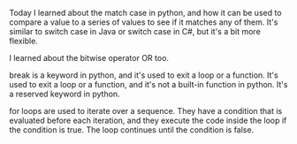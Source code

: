 Today I learned about the match case in python, and how it can be used to compare a value to a series of values to see if it matches any of them. It's similar to switch case in Java or switch case in C#, but it's a bit more flexible.

I learned about the bitwise operator OR too.

break is a keyword in python, and it's used to exit a loop or a function. It's used to exit a loop or a function, and it's not a built-in function in python. It's a reserved keyword in python.

for loops are used to iterate over a sequence. They have a condition that is evaluated before each iteration, and they execute the code inside the loop if the condition is true. The loop continues until the condition is false.
